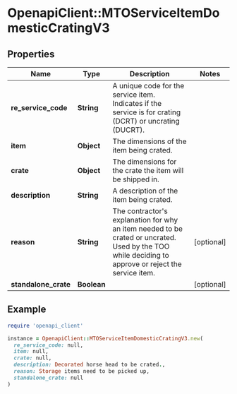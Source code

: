 # OpenapiClient::MTOServiceItemDomesticCratingV3

## Properties

| Name | Type | Description | Notes |
| ---- | ---- | ----------- | ----- |
| **re_service_code** | **String** | A unique code for the service item. Indicates if the service is for crating (DCRT) or uncrating (DUCRT). |  |
| **item** | **Object** | The dimensions of the item being crated. |  |
| **crate** | **Object** | The dimensions for the crate the item will be shipped in. |  |
| **description** | **String** | A description of the item being crated. |  |
| **reason** | **String** | The contractor&#39;s explanation for why an item needed to be crated or uncrated. Used by the TOO while deciding to approve or reject the service item.  | [optional] |
| **standalone_crate** | **Boolean** |  | [optional] |

## Example

```ruby
require 'openapi_client'

instance = OpenapiClient::MTOServiceItemDomesticCratingV3.new(
  re_service_code: null,
  item: null,
  crate: null,
  description: Decorated horse head to be crated.,
  reason: Storage items need to be picked up,
  standalone_crate: null
)
```

